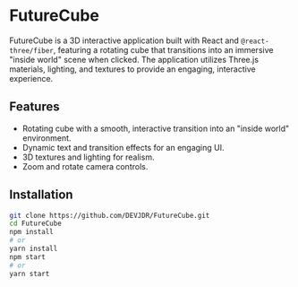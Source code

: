 # FutureCube

FutureCube is a 3D interactive application built with React and `@react-three/fiber`, featuring a rotating cube that transitions into an immersive "inside world" scene when clicked. The application utilizes Three.js materials, lighting, and textures to provide an engaging, interactive experience.

## Features

- Rotating cube with a smooth, interactive transition into an "inside world" environment.
- Dynamic text and transition effects for an engaging UI.
- 3D textures and lighting for realism.
- Zoom and rotate camera controls.

## Installation


```bash
git clone https://github.com/DEVJDR/FutureCube.git
cd FutureCube
npm install
# or
yarn install
npm start
# or
yarn start
